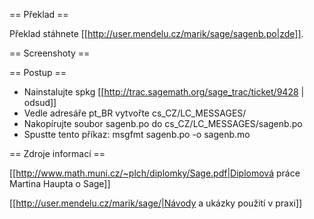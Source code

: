 == Překlad ==

Překlad stáhnete [[http://user.mendelu.cz/marik/sage/sagenb.po|zde]]. 

== Screenshoty ==



== Postup ==
 * Nainstalujte spkg [[http://trac.sagemath.org/sage_trac/ticket/9428 | odsud]]
 * Vedle adresáře pt_BR vytvořte cs_CZ/LC_MESSAGES/
 * Nakopírujte soubor sagenb.po do cs_CZ/LC_MESSAGES/sagenb.po
 * Spustte tento příkaz: msgfmt sagenb.po -o sagenb.mo

== Zdroje informací ==

[[http://www.math.muni.cz/~plch/diplomky/Sage.pdf|Diplomová práce Martina Haupta o  Sage]]

[[http://user.mendelu.cz/marik/sage/|Návody a ukázky použití v praxi]]
